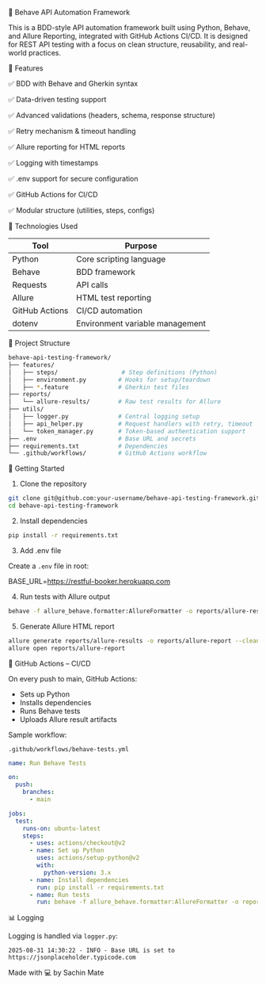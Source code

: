 🧪 Behave API Automation Framework

This is a BDD-style API automation framework built using Python, Behave, and Allure Reporting, integrated with GitHub Actions CI/CD. It is designed for REST API testing with a focus on clean structure, reusability, and real-world practices.

📌 Features

✅ BDD with Behave and Gherkin syntax

✅ Data-driven testing support

✅ Advanced validations (headers, schema, response structure)

✅ Retry mechanism & timeout handling

✅ Allure reporting for HTML reports

✅ Logging with timestamps

✅ .env support for secure configuration

✅ GitHub Actions for CI/CD

✅ Modular structure (utilities, steps, configs)

🔧 Technologies Used

| Tool           | Purpose                       |
|----------------|-------------------------------|
| Python         | Core scripting language       |
| Behave         | BDD framework                 |
| Requests       | API calls                     |
| Allure         | HTML test reporting           |
| GitHub Actions | CI/CD automation              |
| dotenv         | Environment variable management |

📁 Project Structure

```bash
behave-api-testing-framework/
├── features/
│   ├── steps/                  # Step definitions (Python)
│   ├── environment.py         # Hooks for setup/teardown
│   ├── *.feature              # Gherkin test files
├── reports/
│   └── allure-results/        # Raw test results for Allure
├── utils/
│   ├── logger.py              # Central logging setup
│   ├── api_helper.py          # Request handlers with retry, timeout
│   └── token_manager.py       # Token-based authentication support
├── .env                       # Base URL and secrets
├── requirements.txt           # Dependencies
└── .github/workflows/         # GitHub Actions workflow
```

🚀 Getting Started

1. Clone the repository

```bash
git clone git@github.com:your-username/behave-api-testing-framework.git
cd behave-api-testing-framework
```

2. Install dependencies

```bash
pip install -r requirements.txt
```

3. Add .env file

Create a `.env` file in root:


BASE_URL=https://restful-booker.herokuapp.com


4. Run tests with Allure output

```bash
behave -f allure_behave.formatter:AllureFormatter -o reports/allure-results
```

5. Generate Allure HTML report

```bash
allure generate reports/allure-results -o reports/allure-report --clean
allure open reports/allure-report
```

🤖 GitHub Actions – CI/CD

On every push to main, GitHub Actions:

- Sets up Python
- Installs dependencies
- Runs Behave tests
- Uploads Allure result artifacts

Sample workflow:

`.github/workflows/behave-tests.yml`

```yaml
name: Run Behave Tests

on:
  push:
    branches:
      - main

jobs:
  test:
    runs-on: ubuntu-latest
    steps:
      - uses: actions/checkout@v2
      - name: Set up Python
        uses: actions/setup-python@v2
        with:
          python-version: 3.x
      - name: Install dependencies
        run: pip install -r requirements.txt
      - name: Run tests
        run: behave -f allure_behave.formatter:AllureFormatter -o reports/allure-results
```

📊 Logging

Logging is handled via `logger.py`:

```log
2025-08-31 14:30:22 - INFO - Base URL is set to https://jsonplaceholder.typicode.com
```




Made with 💻 by Sachin Mate
